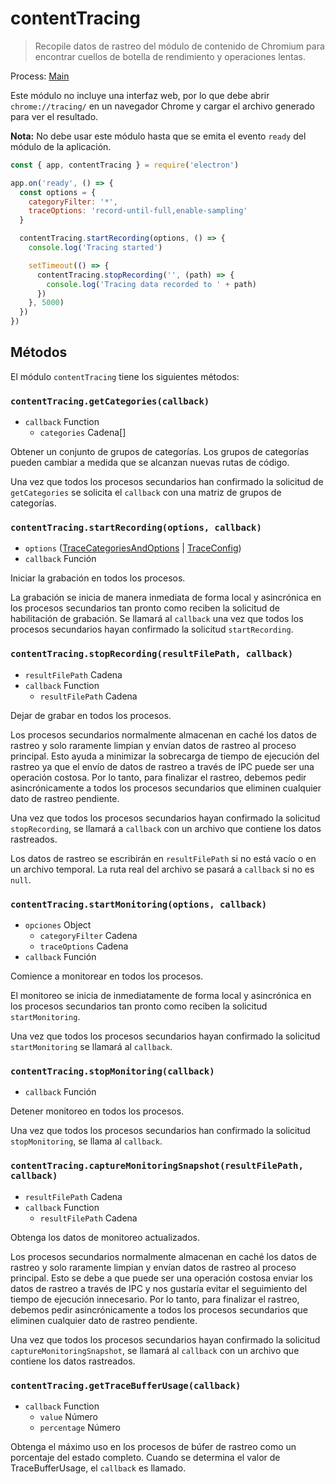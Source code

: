 # contentTracing

> Recopile datos de rastreo del módulo de contenido de Chromium para encontrar cuellos de botella de rendimiento y operaciones lentas.

Process: [Main](../glossary.md#main-process)

Este módulo no incluye una interfaz web, por lo que debe abrir `chrome://tracing/` en un navegador Chrome y cargar el archivo generado para ver el resultado.

**Nota:** No debe usar este módulo hasta que se emita el evento `ready` del módulo de la aplicación.

```javascript
const { app, contentTracing } = require('electron')

app.on('ready', () => {
  const options = {
    categoryFilter: '*',
    traceOptions: 'record-until-full,enable-sampling'
  }

  contentTracing.startRecording(options, () => {
    console.log('Tracing started')

    setTimeout(() => {
      contentTracing.stopRecording('', (path) => {
        console.log('Tracing data recorded to ' + path)
      })
    }, 5000)
  })
})
```

## Métodos

El módulo `contentTracing` tiene los siguientes métodos:

### `contentTracing.getCategories(callback)`

* `callback` Function 
  * `categories` Cadena[]

Obtener un conjunto de grupos de categorías. Los grupos de categorías pueden cambiar a medida que se alcanzan nuevas rutas de código.

Una vez que todos los procesos secundarios han confirmado la solicitud de `getCategories` se solicita el `callback` con una matriz de grupos de categorías.

### `contentTracing.startRecording(options, callback)`

* `options` ([TraceCategoriesAndOptions](structures/trace-categories-and-options.md) | [TraceConfig](structures/trace-config.md))
* `callback` Función

Iniciar la grabación en todos los procesos.

La grabación se inicia de manera inmediata de forma local y asincrónica en los procesos secundarios tan pronto como reciben la solicitud de habilitación de grabación. Se llamará al `callback` una vez que todos los procesos secundarios hayan confirmado la solicitud `startRecording`.

### `contentTracing.stopRecording(resultFilePath, callback)`

* `resultFilePath` Cadena
* `callback` Function 
  * `resultFilePath` Cadena

Dejar de grabar en todos los procesos.

Los procesos secundarios normalmente almacenan en caché los datos de rastreo y solo raramente limpian y envían datos de rastreo al proceso principal. Esto ayuda a minimizar la sobrecarga de tiempo de ejecución del rastreo ya que el envío de datos de rastreo a través de IPC puede ser una operación costosa. Por lo tanto, para finalizar el rastreo, debemos pedir asincrónicamente a todos los procesos secundarios que eliminen cualquier dato de rastreo pendiente.

Una vez que todos los procesos secundarios hayan confirmado la solicitud `stopRecording`, se llamará a `callback` con un archivo que contiene los datos rastreados.

Los datos de rastreo se escribirán en `resultFilePath` si no está vacío o en un archivo temporal. La ruta real del archivo se pasará a `callback` si no es `null`.

### `contentTracing.startMonitoring(options, callback)`

* `opciones` Object 
  * `categoryFilter` Cadena
  * `traceOptions` Cadena
* `callback` Función

Comience a monitorear en todos los procesos.

El monitoreo se inicia de inmediatamente de forma local y asincrónica en los procesos secundarios tan pronto como reciben la solicitud `startMonitoring`.

Una vez que todos los procesos secundarios hayan confirmado la solicitud `startMonitoring` se llamará al `callback`.

### `contentTracing.stopMonitoring(callback)`

* `callback` Función

Detener monitoreo en todos los procesos.

Una vez que todos los procesos secundarios han confirmado la solicitud `stopMonitoring`, se llama al `callback`.

### `contentTracing.captureMonitoringSnapshot(resultFilePath, callback)`

* `resultFilePath` Cadena
* `callback` Function 
  * `resultFilePath` Cadena

Obtenga los datos de monitoreo actualizados.

Los procesos secundarios normalmente almacenan en caché los datos de rastreo y solo raramente limpian y envían datos de rastreo al proceso principal. Esto se debe a que puede ser una operación costosa enviar los datos de rastreo a través de IPC y nos gustaría evitar el seguimiento del tiempo de ejecución innecesario. Por lo tanto, para finalizar el rastreo, debemos pedir asincrónicamente a todos los procesos secundarios que eliminen cualquier dato de rastreo pendiente.

Una vez que todos los procesos secundarios hayan confirmado la solicitud `captureMonitoringSnapshot`, se llamará al `callback` con un archivo que contiene los datos rastreados.

### `contentTracing.getTraceBufferUsage(callback)`

* `callback` Function 
  * `value` Número
  * `percentage` Número

Obtenga el máximo uso en los procesos de búfer de rastreo como un porcentaje del estado completo. Cuando se determina el valor de TraceBufferUsage, el `callback` es llamado.